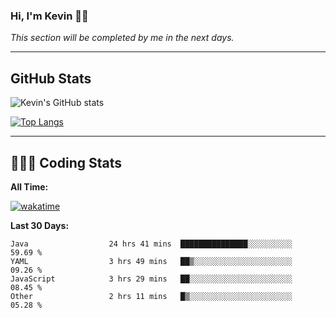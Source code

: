 ### Hi, I'm Kevin 👋🏻

_This section will be completed by me in the next days._


--- 
## GitHub Stats
![Kevin's GitHub stats](https://github-readme-stats.vercel.app/api?username=kevin-kraus&show_icons=true&theme=dark)

[![Top Langs](https://github-readme-stats.vercel.app/api/top-langs/?username=kevin-kraus&layout=compact&theme=dark)]()

---
## 🧑🏻‍💻 Coding Stats

**All Time:**

[![wakatime](https://wakatime.com/badge/user/2ee1869b-72a2-4c21-b5f7-e95432f5a1cf.svg?style=flat)](https://wakatime.com/@2ee1869b-72a2-4c21-b5f7-e95432f5a1cf)

**Last 30 Days:**

<!--START_SECTION:waka-->

```text
Java                  24 hrs 41 mins  ███████████████░░░░░░░░░░   59.69 %
YAML                  3 hrs 49 mins   ██▒░░░░░░░░░░░░░░░░░░░░░░   09.26 %
JavaScript            3 hrs 29 mins   ██░░░░░░░░░░░░░░░░░░░░░░░   08.45 %
Other                 2 hrs 11 mins   █▒░░░░░░░░░░░░░░░░░░░░░░░   05.28 %
```

<!--END_SECTION:waka-->
